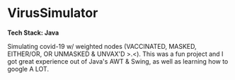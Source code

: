 # VirusSimulator
**Tech Stack: Java**

Simulating covid-19 w/ weighted nodes (VACCINATED, MASKED, EITHER/OR, OR UNMASKED & UNVAX'D >.<). This was a fun project and I got great experience out of Java's AWT & Swing, as well as learning how to google A LOT.

